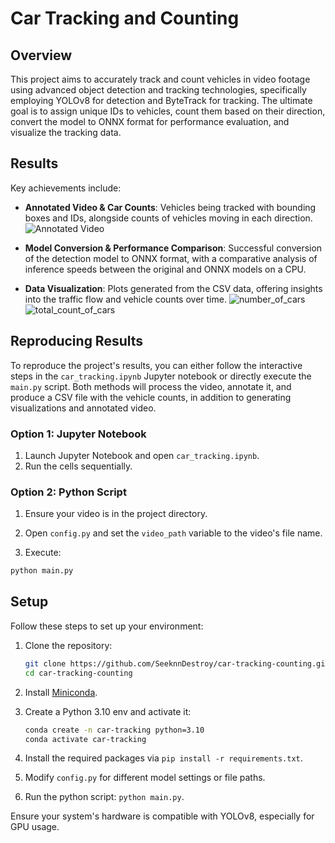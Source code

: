 # Car Tracking and Counting

## Overview
This project aims to accurately track and count vehicles in video footage using advanced object detection and tracking technologies, specifically employing YOLOv8 for detection and ByteTrack for tracking. The ultimate goal is to assign unique IDs to vehicles, count them based on their direction, convert the model to ONNX format for performance evaluation, and visualize the tracking data.

## Results
Key achievements include:
- **Annotated Video & Car Counts**: Vehicles being tracked with bounding boxes and IDs, alongside counts of vehicles moving in each direction. 
![Annotated Video](https://github.com/SeeknnDestroy/car-tracking-counting/assets/44926076/71c9dcb0-60ad-4cb7-99fe-509322bc2dde)

- **Model Conversion & Performance Comparison**: Successful conversion of the detection model to ONNX format, with a comparative analysis of inference speeds between the original and ONNX models on a CPU.

- **Data Visualization**: Plots generated from the CSV data, offering insights into the traffic flow and vehicle counts over time.
![number_of_cars](https://github.com/SeeknnDestroy/car-tracking-counting/assets/44926076/a47785ab-36fe-4a33-836d-c0c8033d987b)
![total_count_of_cars](https://github.com/SeeknnDestroy/car-tracking-counting/assets/44926076/b55951c3-aa57-41a0-ba68-0ef4f0094d31)


## Reproducing Results
To reproduce the project's results, you can either follow the interactive steps in the `car_tracking.ipynb` Jupyter notebook or directly execute the `main.py` script. Both methods will process the video, annotate it, and produce a CSV file with the vehicle counts, in addition to generating visualizations and annotated video.

### Option 1: Jupyter Notebook
1. Launch Jupyter Notebook and open `car_tracking.ipynb`.
2. Run the cells sequentially.

### Option 2: Python Script
1. Ensure your video is in the project directory.

2. Open `config.py` and set the `video_path` variable to the video's file name.

3. Execute:

```bash
python main.py
```

## Setup
Follow these steps to set up your environment:
1. Clone the repository:

    ```bash
    git clone https://github.com/SeeknnDestroy/car-tracking-counting.git
    cd car-tracking-counting
    ```

2. Install [Miniconda](https://docs.conda.io/en/latest/miniconda.html).

3. Create a Python 3.10 env and activate it:

    ```bash
    conda create -n car-tracking python=3.10
    conda activate car-tracking
    ```

4. Install the required packages via `pip install -r requirements.txt`.

5. Modify `config.py` for different model settings or file paths.

6. Run the python script: `python main.py`.

Ensure your system's hardware is compatible with YOLOv8, especially for GPU usage.
